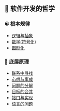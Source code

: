 
## 🌴 软件开发的哲学

### ☯️ 根本规律

- [逻辑与抽象](./software/ultimate/逻辑与抽象.md)
- [数学(符号化)](./software/ultimate/数学(符号化).md)
- [图形化](./software/ultimate/图形化.md)

### 🚀 底层原理

- [联系中寻找](./software/formula/联系中寻找.md)
- [心想与事成](./software/formula/心想与事成.md)
- [问题的分解](./software/formula/问题的分解.md)
- [目标的合并](./software/formula/目标的合并.md)
- [接口与实现](./software/formula/接口与实现.md)
- [语言的问题](./software/formula/语言的问题.md)

<div style="height: 200px"></div>